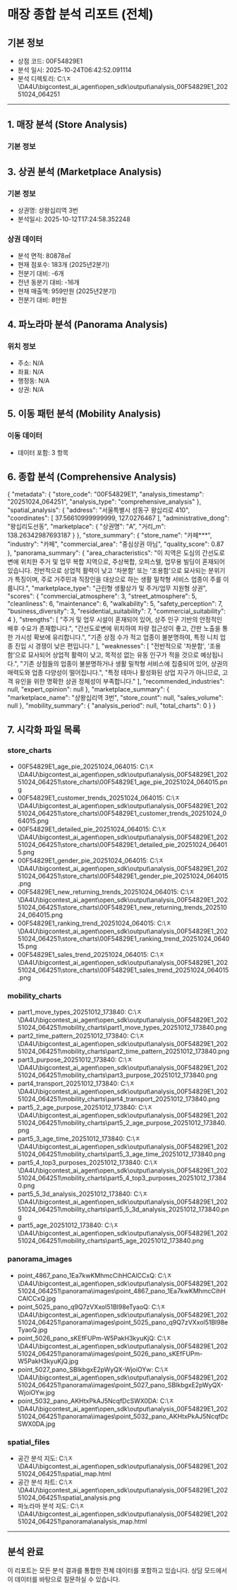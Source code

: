 # 매장 종합 분석 리포트 (전체)

## 기본 정보
- 상점 코드: 00F54829E1
- 분석 일시: 2025-10-24T06:42:52.091114
- 분석 디렉토리: C:\ㅈ\DA4U\bigcontest_ai_agent\open_sdk\output\analysis_00F54829E1_20251024_064251

---

## 1. 매장 분석 (Store Analysis)

### 기본 정보
## 3. 상권 분석 (Marketplace Analysis)

### 기본 정보
- 상권명: 상왕십리역 3번
- 분석일시: 2025-10-12T17:24:58.352248

### 상권 데이터
- 분석 면적: 80878㎡
- 현재 점포수: 183개 (2025년2분기)
- 전분기 대비: -6개
- 전년 동분기 대비: -16개
- 현재 매출액: 959만원 (2025년2분기)
- 전분기 대비: 8만원

## 4. 파노라마 분석 (Panorama Analysis)

### 위치 정보
- 주소: N/A
- 좌표: N/A
- 행정동: N/A
- 상권: N/A

## 5. 이동 패턴 분석 (Mobility Analysis)

### 이동 데이터
- 데이터 포함: 3 항목

## 6. 종합 분석 (Comprehensive Analysis)

{
  "metadata": {
    "store_code": "00F54829E1",
    "analysis_timestamp": "20251024_064251",
    "analysis_type": "comprehensive_analysis"
  },
  "spatial_analysis": {
    "address": "서울특별시 성동구 왕십리로 410",
    "coordinates": [
      37.56610999999999,
      127.0276467
    ],
    "administrative_dong": "왕십리도선동",
    "marketplace": {
      "상권명": "A",
      "거리_m": 138.26342987693187
    }
  },
  "store_summary": {
    "store_name": "카페***",
    "industry": "카페",
    "commercial_area": "중심상권 아님",
    "quality_score": 0.87
  },
  "panorama_summary": {
    "area_characteristics": "이 지역은 도심의 간선도로변에 위치한 주거 및 업무 복합 지역으로, 주상복합, 오피스텔, 업무용 빌딩이 혼재되어 있습니다. 전반적으로 상업적 활력이 낮고 '차분함' 또는 '조용함'으로 묘사되는 분위기가 특징이며, 주로 거주민과 직장인을 대상으로 하는 생활 밀착형 서비스 업종이 주를 이룹니다.",
    "marketplace_type": "근린형 생활상가 및 주거/업무 지원형 상권",
    "scores": {
      "commercial_atmosphere": 3,
      "street_atmosphere": 5,
      "cleanliness": 6,
      "maintenance": 6,
      "walkability": 5,
      "safety_perception": 7,
      "business_diversity": 3,
      "residential_suitability": 7,
      "commercial_suitability": 4
    },
    "strengths": [
      "주거 및 업무 시설이 혼재되어 있어, 상주 인구 기반의 안정적인 배후 수요가 존재합니다.",
      "간선도로변에 위치하여 차량 접근성이 좋고, 간판 노출을 통한 가시성 확보에 유리합니다.",
      "기존 상점 수가 적고 업종이 불분명하여, 특정 니치 업종 진입 시 경쟁이 낮은 편입니다."
    ],
    "weaknesses": [
      "전반적으로 '차분함', '조용함'으로 묘사되어 상업적 활력이 낮고, 목적성 없는 유동 인구가 적을 것으로 예상됩니다.",
      "기존 상점들의 업종이 불분명하거나 생활 밀착형 서비스에 집중되어 있어, 상권의 매력도와 업종 다양성이 떨어집니다.",
      "특정 테마나 활성화된 상업 지구가 아니므로, 고객 유인을 위한 명확한 상권 정체성이 부족합니다."
    ],
    "recommended_industries": null,
    "expert_opinion": null
  },
  "marketplace_summary": {
    "marketplace_name": "상왕십리역 3번",
    "store_count": null,
    "sales_volume": null
  },
  "mobility_summary": {
    "analysis_period": null,
    "total_charts": 0
  }
}

## 7. 시각화 파일 목록

### store_charts
- 00F54829E1_age_pie_20251024_064015: C:\ㅈ\DA4U\bigcontest_ai_agent\open_sdk\output\analysis_00F54829E1_20251024_064251\store_charts\00F54829E1_age_pie_20251024_064015.png
- 00F54829E1_customer_trends_20251024_064015: C:\ㅈ\DA4U\bigcontest_ai_agent\open_sdk\output\analysis_00F54829E1_20251024_064251\store_charts\00F54829E1_customer_trends_20251024_064015.png
- 00F54829E1_detailed_pie_20251024_064015: C:\ㅈ\DA4U\bigcontest_ai_agent\open_sdk\output\analysis_00F54829E1_20251024_064251\store_charts\00F54829E1_detailed_pie_20251024_064015.png
- 00F54829E1_gender_pie_20251024_064015: C:\ㅈ\DA4U\bigcontest_ai_agent\open_sdk\output\analysis_00F54829E1_20251024_064251\store_charts\00F54829E1_gender_pie_20251024_064015.png
- 00F54829E1_new_returning_trends_20251024_064015: C:\ㅈ\DA4U\bigcontest_ai_agent\open_sdk\output\analysis_00F54829E1_20251024_064251\store_charts\00F54829E1_new_returning_trends_20251024_064015.png
- 00F54829E1_ranking_trend_20251024_064015: C:\ㅈ\DA4U\bigcontest_ai_agent\open_sdk\output\analysis_00F54829E1_20251024_064251\store_charts\00F54829E1_ranking_trend_20251024_064015.png
- 00F54829E1_sales_trend_20251024_064015: C:\ㅈ\DA4U\bigcontest_ai_agent\open_sdk\output\analysis_00F54829E1_20251024_064251\store_charts\00F54829E1_sales_trend_20251024_064015.png
### mobility_charts
- part1_move_types_20251012_173840: C:\ㅈ\DA4U\bigcontest_ai_agent\open_sdk\output\analysis_00F54829E1_20251024_064251\mobility_charts\part1_move_types_20251012_173840.png
- part2_time_pattern_20251012_173840: C:\ㅈ\DA4U\bigcontest_ai_agent\open_sdk\output\analysis_00F54829E1_20251024_064251\mobility_charts\part2_time_pattern_20251012_173840.png
- part3_purpose_20251012_173840: C:\ㅈ\DA4U\bigcontest_ai_agent\open_sdk\output\analysis_00F54829E1_20251024_064251\mobility_charts\part3_purpose_20251012_173840.png
- part4_transport_20251012_173840: C:\ㅈ\DA4U\bigcontest_ai_agent\open_sdk\output\analysis_00F54829E1_20251024_064251\mobility_charts\part4_transport_20251012_173840.png
- part5_2_age_purpose_20251012_173840: C:\ㅈ\DA4U\bigcontest_ai_agent\open_sdk\output\analysis_00F54829E1_20251024_064251\mobility_charts\part5_2_age_purpose_20251012_173840.png
- part5_3_age_time_20251012_173840: C:\ㅈ\DA4U\bigcontest_ai_agent\open_sdk\output\analysis_00F54829E1_20251024_064251\mobility_charts\part5_3_age_time_20251012_173840.png
- part5_4_top3_purposes_20251012_173840: C:\ㅈ\DA4U\bigcontest_ai_agent\open_sdk\output\analysis_00F54829E1_20251024_064251\mobility_charts\part5_4_top3_purposes_20251012_173840.png
- part5_5_3d_analysis_20251012_173840: C:\ㅈ\DA4U\bigcontest_ai_agent\open_sdk\output\analysis_00F54829E1_20251024_064251\mobility_charts\part5_5_3d_analysis_20251012_173840.png
- part5_age_20251012_173840: C:\ㅈ\DA4U\bigcontest_ai_agent\open_sdk\output\analysis_00F54829E1_20251024_064251\mobility_charts\part5_age_20251012_173840.png
### panorama_images
- point_4867_pano_1Ea7kwKMhmcCihHCAlCCxQ: C:\ㅈ\DA4U\bigcontest_ai_agent\open_sdk\output\analysis_00F54829E1_20251024_064251\panorama\images\point_4867_pano_1Ea7kwKMhmcCihHCAlCCxQ.jpg
- point_5025_pano_q9Q7zVXxol51Bl98eTyaoQ: C:\ㅈ\DA4U\bigcontest_ai_agent\open_sdk\output\analysis_00F54829E1_20251024_064251\panorama\images\point_5025_pano_q9Q7zVXxol51Bl98eTyaoQ.jpg
- point_5026_pano_sKEfFUPm-W5PakH3kyuKjQ: C:\ㅈ\DA4U\bigcontest_ai_agent\open_sdk\output\analysis_00F54829E1_20251024_064251\panorama\images\point_5026_pano_sKEfFUPm-W5PakH3kyuKjQ.jpg
- point_5027_pano_SBlkbgxE2pWyQX-WjoiOYw: C:\ㅈ\DA4U\bigcontest_ai_agent\open_sdk\output\analysis_00F54829E1_20251024_064251\panorama\images\point_5027_pano_SBlkbgxE2pWyQX-WjoiOYw.jpg
- point_5032_pano_AKHtxPkAJ5NcqfDcSWX0DA: C:\ㅈ\DA4U\bigcontest_ai_agent\open_sdk\output\analysis_00F54829E1_20251024_064251\panorama\images\point_5032_pano_AKHtxPkAJ5NcqfDcSWX0DA.jpg
### spatial_files
- 공간 분석 지도: C:\ㅈ\DA4U\bigcontest_ai_agent\open_sdk\output\analysis_00F54829E1_20251024_064251\spatial_map.html
- 공간 분석 차트: C:\ㅈ\DA4U\bigcontest_ai_agent\open_sdk\output\analysis_00F54829E1_20251024_064251\spatial_analysis.png
- 파노라마 분석 지도: C:\ㅈ\DA4U\bigcontest_ai_agent\open_sdk\output\analysis_00F54829E1_20251024_064251\panorama\analysis_map.html

---

## 분석 완료
이 리포트는 모든 분석 결과를 통합한 전체 데이터를 포함하고 있습니다.
상담 모드에서 이 데이터를 바탕으로 질문하실 수 있습니다.
